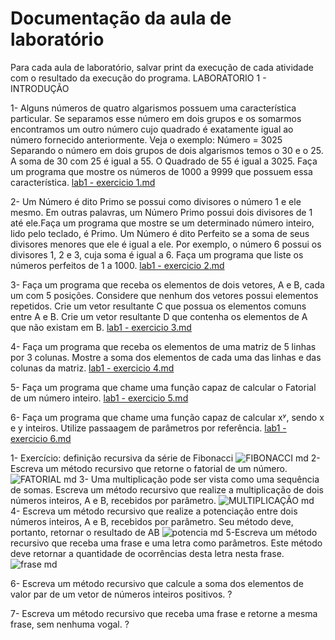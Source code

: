 # Documentação da aula de laboratório

Para cada aula de laboratório, salvar print da execução de cada atividade com o resultado da execução do programa.
LABORATORIO 1 - INTRODUÇÃO

1- Alguns números de quatro algarismos possuem uma característica particular. Se separamos esse número em dois grupos e os somarmos encontramos um outro número cujo quadrado é exatamente igual ao número fornecido anteriormente. Veja o exemplo:
Número = 3025 
Separando o número em dois grupos de dois algarismos temos o 30 e o 25.
A soma de 30 com 25 é igual a 55.
O Quadrado de 55 é igual a 3025.
Faça um programa que mostre os números de 1000 a 9999 que possuem essa característica.
[lab1 - exercicio 1.md](https://github.com/AED-PCO/lab-aed-pco-2022-2-rblouise/files/9388311/lab1.-.exercicio.1.jpeg)

2- Um Número é dito Primo se possui como divisores o número 1 e ele mesmo. Em outras palavras, um Número Primo possui dois divisores de 1 até ele.Faça um programa que mostre se um determinado número inteiro, lido pelo teclado, é Primo. Um Número é dito Perfeito se a soma de seus divisores menores que ele é igual a ele. Por exemplo, o número 6 possui os  divisores 1, 2 e 3, cuja soma é igual a 6.
Faça um programa que liste os números perfeitos de 1 a 1000.
[lab1 - exercicio 2.md](https://github.com/AED-PCO/lab-aed-pco-2022-2-rblouise/files/9388312/lab1.-.exercicio.2.jpeg)

3- Faça um programa que receba os elementos de dois vetores, A e B, cada um com 5 posições. Considere que nenhum dos vetores possui elementos repetidos.
Crie um vetor resultante C que possua os elementos comuns entre A e B.
Crie um vetor resultante D que contenha os elementos de A que não existam em B.
[lab1 - exercicio 3.md](https://github.com/AED-PCO/lab-aed-pco-2022-2-rblouise/files/9388313/lab1.-.exercicio.3.jpeg)

4- Faça um programa que receba os elementos de uma matriz de 5 linhas por 3 colunas. 
Mostre a soma dos elementos de cada uma das linhas e das colunas da matriz.
[lab1 - exercicio 4.md](https://github.com/AED-PCO/lab-aed-pco-2022-2-rblouise/files/9388315/lab1.-.exercicio.4.jpeg)

5- Faça um programa que chame uma função capaz de calcular o Fatorial de um número inteiro.
[lab1 - exercicio 5.md](https://github.com/AED-PCO/lab-aed-pco-2022-2-rblouise/files/9388316/lab1.-.exercicio.5.jpeg)

6- Faça um programa que chame uma função capaz de calcular xʸ, sendo x e y inteiros. Utilize passaagem de parâmetros por referência.
[lab1 - exercicio 6.md](https://github.com/AED-PCO/lab-aed-pco-2022-2-rblouise/files/9388317/lab1.-.exercicio.6.jpeg)

1- Exercício: definição recursiva da série de Fibonacci
![FIBONACCI md](https://user-images.githubusercontent.com/101759423/187114062-959cf7a3-9925-4b22-a564-0a6c4eb60a96.jpeg)
2- Escreva um método recursivo que retorne o fatorial de um número.
![FATORIAL md](https://user-images.githubusercontent.com/101759423/187114170-a4683ea1-b6c4-4366-9e43-e3175c4d72a9.jpeg)
3- Uma multiplicação pode ser vista como uma sequência de somas. Escreva um método recursivo que realize a multiplicação de dois números inteiros, A e B, recebidos por parâmetro.
![MULTIPLICAÇÃO md](https://user-images.githubusercontent.com/101759423/187114244-bfb5ad01-d4d9-4edf-b58c-a42ce77801b4.jpeg)
4- Escreva um método recursivo que realize a potenciação entre dois números inteiros, A e B, recebidos por parâmetro. Seu método deve, portanto, retornar o resultado de AB
![potencia md](https://user-images.githubusercontent.com/101759423/187114311-eb4574c3-5c91-4b4d-8a14-0e796be8ee0a.jpeg)
5-Escreva um método recursivo que receba uma frase e uma letra como parâmetros. Este método deve retornar a quantidade de ocorrências desta letra nesta frase.
![frase md](https://user-images.githubusercontent.com/101759423/187114778-16f0a1ab-2345-4a1f-a3fa-5c2367982167.jpeg)

6- Escreva um método recursivo que calcule a soma dos elementos de valor par de um vetor de números inteiros positivos.
?

7- Escreva um método recursivo que receba uma frase e retorne a mesma frase, sem nenhuma vogal. 
?

